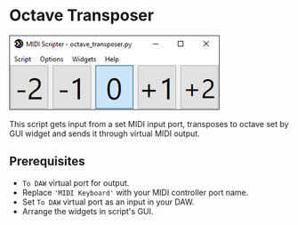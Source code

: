 # Octave Transposer

![](/examples/octave_transposer/screenshot.png)

This script gets input from a set MIDI input port, 
transposes to octave set by GUI widget 
and sends it through virtual MIDI output.

## Prerequisites

- `To DAW` virtual port for output.
- Replace `'MIDI Keyboard'` with your MIDI controller port name.
- Set `To DAW` virtual port as an input in your DAW.
- Arrange the widgets in script's GUI.
